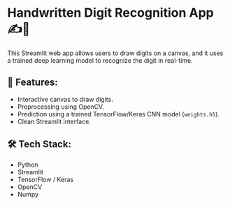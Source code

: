# Handwritten Digit Recognition App ✍️🔢

This Streamlit web app allows users to draw digits on a canvas, and it uses a trained deep learning model to recognize the digit in real-time.

## 🧠 Features:
- Interactive canvas to draw digits.
- Preprocessing using OpenCV.
- Prediction using a trained TensorFlow/Keras CNN model (`weights.h5`).
- Clean Streamlit interface.

## 🛠️ Tech Stack:
- Python
- Streamlit
- TensorFlow / Keras
- OpenCV
- Numpy


